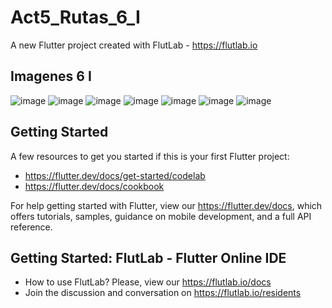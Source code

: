 # Act5_Rutas_6_I

A new Flutter project created with FlutLab - https://flutlab.io
## Imagenes 6 I
![image](https://github.com/user-attachments/assets/ecf87e97-723b-4179-a18e-ec2482dae0e2)
![image](https://github.com/user-attachments/assets/fc25484f-a01a-4af8-b53e-7cacc47254be)
![image](https://github.com/user-attachments/assets/e9af5bf5-3739-4c69-8baf-4d4195f06441)
![image](https://github.com/user-attachments/assets/54ade760-e811-489e-9944-31ebae493798)
![image](https://github.com/user-attachments/assets/171b5ae8-856d-4bf9-9bf5-317b25d74adf)
![image](https://github.com/user-attachments/assets/0715a7d2-7217-4e67-8a17-d2ad5f67ebfb)
![image](https://github.com/user-attachments/assets/a97cf439-7708-45e5-84d5-0d6f23c080bd)


## Getting Started

A few resources to get you started if this is your first Flutter project:

- https://flutter.dev/docs/get-started/codelab
- https://flutter.dev/docs/cookbook

For help getting started with Flutter, view our
https://flutter.dev/docs, which offers tutorials,
samples, guidance on mobile development, and a full API reference.

## Getting Started: FlutLab - Flutter Online IDE

- How to use FlutLab? Please, view our https://flutlab.io/docs
- Join the discussion and conversation on https://flutlab.io/residents
